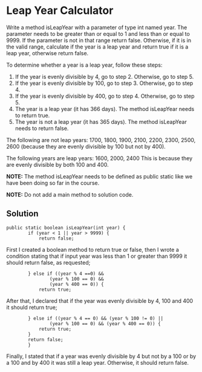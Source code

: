 # Leap Year Calculator

Write a method isLeapYear with a parameter of type int named year.
The parameter needs to be greater than or equal to 1 and less than or equal to 9999.
If the parameter is not in that range return false.
Otherwise, if it is in the valid range, calculate if the year is a leap year and return true if it is a leap year, otherwise return false.

To determine whether a year is a leap year, follow these steps: 
1. If the year is evenly divisible by 4, go to step 2. Otherwise, go to step 5.
2. If the year is evenly divisible by 100, go to step 3. Otherwise, go to step 4.
3. If the year is evenly divisible by 400, go to step 4. Otherwise, go to step 5.
4. The year is a leap year (it has 366 days). The method isLeapYear needs to return true.
5. The year is not a leap year (it has 365 days). The method isLeapYear needs to return false.


The following are not leap years:
1700, 1800, 1900, 2100, 2200, 2300, 2500, 2600 (because they are evenly divisible by 100 but not by 400).


The following years are leap years:
1600, 2000, 2400
This is because they are evenly divisible by both 100 and 400.

**NOTE:** The method isLeapYear needs to be defined as public static like we have been doing so far in the course.

**NOTE:** Do not add a  main method to solution code.

## Solution
```
public static boolean isLeapYear(int year) {
        if (year < 1 || year > 9999) {
            return false;
```
First I created a boolean method to return true or false, then I wrote a condition stating that if input year was less than 1 or greater than 9999 it should return false, as requested;
```
        } else if ((year % 4 ==0) &&
                (year % 100 == 0) &&
                (year % 400 == 0)) {
            return true;
```
After that, I declared that if the year was evenly divisible by 4, 100 and 400 it should return true;
```
        } else if ((year % 4 == 0) && (year % 100 != 0) ||
                (year % 100 == 0) && (year % 400 == 0)) {
            return true;
        }
        return false;
        }
```
Finally, I stated that if a year was evenly divisible by 4 but not by a 100 or by a 100 and by 400 it was still a leap year. Otherwise, it should return false.
